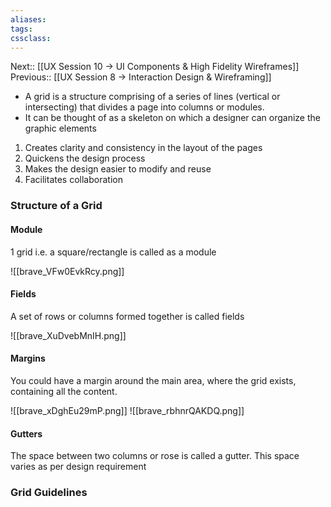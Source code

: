 ```yaml
---
aliases:
tags: 
cssclass:
---
```


Next:: [[UX Session 10 → UI Components & High Fidelity Wireframes]]
Previous:: [[UX Session 8 → Interaction Design & Wireframing]]

- A grid is a structure comprising of a series of lines (vertical or intersecting) that divides a page into columns or modules.
- It can be thought of as a skeleton on which a designer can organize the graphic elements

1. Creates clarity and consistency in the layout of the pages
2. Quickens the design process
3. Makes the design easier to modify and reuse
4. Facilitates collaboration

### Structure of a Grid
#### Module
1 grid i.e. a square/rectangle is called as a module

![[brave_VFw0EvkRcy.png]]
#### Fields
A set of rows or columns formed together is called fields

![[brave_XuDvebMnIH.png]]
#### Margins
You could have a margin around the main area, where the grid exists, containing all the content.

![[brave_xDghEu29mP.png]] ![[brave_rbhnrQAKDQ.png]]

#### Gutters
The space between two columns or rose is called a gutter. This space varies as per design requirement
### Grid Guidelines